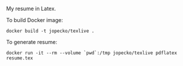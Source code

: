 My resume in Latex.

To build Docker image:

```
docker build -t jopecko/texlive .
```
To generate resume:
```
docker run -it --rm --volume `pwd`:/tmp jopecko/texlive pdflatex resume.tex
```
